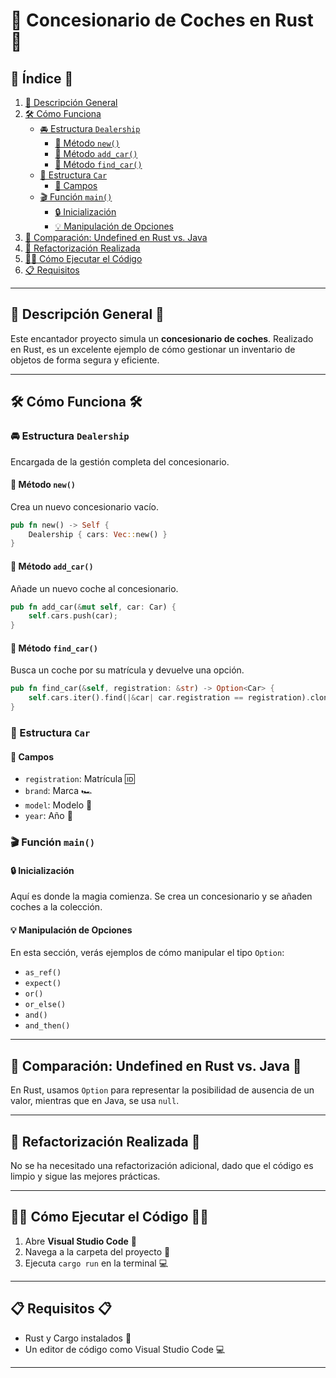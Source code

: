 # 🚗 Concesionario de Coches en Rust 🚗

## 📝 Índice 📝

1. [🌟 Descripción General](#Descripción-General)
2. [🛠 Cómo Funciona](#cómo-funciona)
    - [🚘 Estructura `Dealership`](#estructura-dealership)
        - [🔨 Método `new()`](#método-new)
        - [🔨 Método `add_car()`](#método-add_car)
        - [🔨 Método `find_car()`](#método-find_car)
    - [🚗 Estructura `Car`](#estructura-car)
        - [🔑 Campos](#campos)
    - [🎬 Función `main()`](#función-main)
        - [🔒 Inicialización](#inicialización)
        - [💡 Manipulación de Opciones](#manipulación-de-opciones)
3. [🤔 Comparación: Undefined en Rust vs. Java](#comparación-undefined-en-rust-vs-java)
4. [🔄 Refactorización Realizada](#refactorización-realizada)
5. [🏃‍♀️ Cómo Ejecutar el Código](#cómo-ejecutar-el-código)
6. [📋 Requisitos](#requisitos)

---

## 🌟 Descripción General 🌟

Este encantador proyecto simula un **concesionario de coches**. Realizado en Rust, es un excelente ejemplo de cómo gestionar un inventario de objetos de forma segura y eficiente. 

---

## 🛠 Cómo Funciona 🛠

### 🚘 Estructura `Dealership`

Encargada de la gestión completa del concesionario. 

#### 🔨 Método `new()`

Crea un nuevo concesionario vacío. 

```rust
pub fn new() -> Self {
    Dealership { cars: Vec::new() }
}
```

#### 🔨 Método `add_car()`

Añade un nuevo coche al concesionario.

```rust
pub fn add_car(&mut self, car: Car) {
    self.cars.push(car);
}
```

#### 🔨 Método `find_car()`

Busca un coche por su matrícula y devuelve una opción.

```rust
pub fn find_car(&self, registration: &str) -> Option<Car> {
    self.cars.iter().find(|&car| car.registration == registration).cloned()
}
```

### 🚗 Estructura `Car`

#### 🔑 Campos

- `registration`: Matrícula 🆔
- `brand`: Marca 🏎
- `model`: Modelo 🚗
- `year`: Año 📅

### 🎬 Función `main()`

#### 🔒 Inicialización

Aquí es donde la magia comienza. Se crea un concesionario y se añaden coches a la colección.

#### 💡 Manipulación de Opciones

En esta sección, verás ejemplos de cómo manipular el tipo `Option`:

- `as_ref()`
- `expect()`
- `or()`
- `or_else()`
- `and()`
- `and_then()`

---

## 🤔 Comparación: Undefined en Rust vs. Java 🤔

En Rust, usamos `Option` para representar la posibilidad de ausencia de un valor, mientras que en Java, se usa `null`. 

---

## 🔄 Refactorización Realizada 🔄

No se ha necesitado una refactorización adicional, dado que el código es limpio y sigue las mejores prácticas.

---

## 🏃‍♀️ Cómo Ejecutar el Código 🏃‍♀️

1. Abre **Visual Studio Code** 🚀
2. Navega a la carpeta del proyecto 📂
3. Ejecuta `cargo run` en la terminal 💻

---

## 📋 Requisitos 📋

- Rust y Cargo instalados 🦀
- Un editor de código como Visual Studio Code 💻

---
